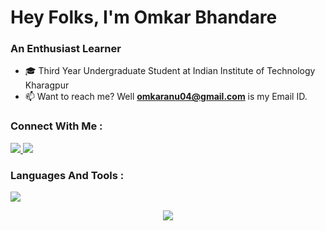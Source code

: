 <h1 align="left">Hey Folks, I'm Omkar Bhandare</h1>
<h3 align="left">An Enthusiast Learner</h3>

- 🎓 Third Year Undergraduate Student at Indian Institute of Technology Kharagpur
- 📫 Want to reach me?  Well **omkaranu04@gmail.com** is my Email ID.

<h3 align="left">Connect With Me :</h3>
<p>
  <a href="https://www.instagram.com/omkarvb_13?igsh=MTZxZm15M3lsNzl5OA==">
      <img src="https://skillicons.dev/icons?i=instagram" />  
  </a>
  <a href="https://www.linkedin.com/in/omkarbhandare13/">
      <img src="https://skillicons.dev/icons?i=linkedin" />  
  </a>
</p>

<h3 align="left">Languages And Tools :</h3>
<p>
  <a href="https://skillicons.dev">
      <img src="https://skillicons.dev/icons?i=c,cpp,py,pytorch,tensorflow,bash,express,mongodb,nodejs,postman,git,github,vscode,flask" />  
  </a>
</p>

<div align="center">
  <img src="https://github-readme-stats.vercel.app/api?username=omkaranu04&theme=transparent&show_icons=true&hide_border=true&count_private=true" >
</div>
